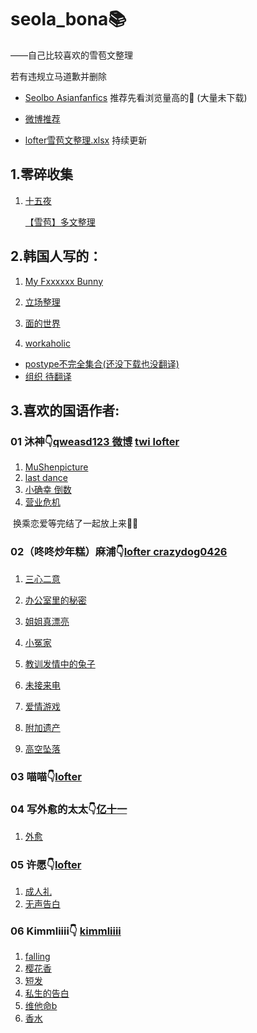 # seola_bona📚

——自己比较喜欢的雪苞文整理  

若有违规立马道歉并删除

- [Seolbo  Asianfanfics](https://www.asianfanfics.com/browse/tag/seolbo) 推荐先看浏览量高的📖 (大量未下载)

- [微博推荐](https://weibo.com/7710928662/Lf1UNdSMz)

- [lofter雪苞文整理.xlsx](https://1drv.ms/x/s!AjgJYtLb_54mknC13xj3HVNDuCEg?e=unK4yw) 持续更新

## 1.零碎收集

1. [十五夜](https://github.com/abigail22222/seola_bona/blob/master/seolbo/1.%E9%9B%B6%E7%A2%8E%E6%94%B6%E9%9B%86/1%2015night.md)

   [【雪苞】多文整理](https://www.asianfanfics.com/story/view/1433663/n-a)



## 2.韩国人写的：

1. [My Fxxxxxx Bunny](https://github.com/abigail22222/seola_bona/blob/master/seolbo/2.%E9%9F%A9%E5%9B%BD%E4%BA%BA%E5%86%99%E7%9A%84/1my_fxxxxxx_bunny.md)

2. [立场整理](https://github.com/abigail22222/seola_bona/blob/master/seolbo/2.%E9%9F%A9%E5%9B%BD%E4%BA%BA%E5%86%99%E7%9A%84/2%E7%AB%8B%E5%9C%BA%E6%95%B4%E7%90%86.md)

3. [面的世界](https://github.com/abigail22222/seola_bona/blob/master/seolbo/2.%E9%9F%A9%E5%9B%BD%E4%BA%BA%E5%86%99%E7%9A%84/3%E9%9D%A2%E7%9A%84%E4%B8%96%E7%95%8C.md)

4. [workaholic](https://github.com/abigail22222/seola_bona/blob/master/seolbo/2.%E9%9F%A9%E5%9B%BD%E4%BA%BA%E5%86%99%E7%9A%84/4%EC%9B%8C%EC%BB%A4%ED%99%80%EB%A6%ADworkaholic.md)

- [postype不完全集合(还没下载也没翻译)](https://www.postype.com/subscriptions/channel)
- [组织 待翻译](https://syak0114.postype.com/post/14762657)

## 3.喜欢的国语作者:



### 01 沐神👇[qweasd123 ](https://www.asianfanfics.com/profile/u/qweasd123)  [微博](https://weibo.com/u/5226871867)  [twi ](https://twitter.com/shaki941224) [lofter](https://samsam-mu.lofter.com/)

1. [MuShenpicture](https://github.com/abigail22222/seola_bona/blob/master/seolbo/3.%E5%96%9C%E6%AC%A2%E7%9A%84%E5%9B%BD%E8%AF%AD%E4%BD%9C%E8%80%85/01%E6%B2%90%E7%A5%9E/1MuShenpicture.md)
2. [last dance](https://github.com/abigail22222/seola_bona/blob/master/seolbo/3.%E5%96%9C%E6%AC%A2%E7%9A%84%E5%9B%BD%E8%AF%AD%E4%BD%9C%E8%80%85/01%E6%B2%90%E7%A5%9E/2last_dance.md)
3. [小确幸 倒数](https://github.com/abigail22222/seola_bona/blob/master/seolbo/3.%E5%96%9C%E6%AC%A2%E7%9A%84%E5%9B%BD%E8%AF%AD%E4%BD%9C%E8%80%85/01%E6%B2%90%E7%A5%9E/3%E5%B0%8F%E7%A1%AE%E5%B9%B8%E5%80%92%E6%95%B0.md)
4. [营业危机](https://github.com/abigail22222/seola_bona/blob/master/seolbo/3.%E5%96%9C%E6%AC%A2%E7%9A%84%E5%9B%BD%E8%AF%AD%E4%BD%9C%E8%80%85/01%E6%B2%90%E7%A5%9E/4%E8%90%A5%E4%B8%9A%E5%8D%B1%E6%9C%BA.md)

​			换乘恋爱等完结了一起放上来🙋‍♀️







### 02（咚咚炒年糕）麻浦👇[lofter ](https://guy46.lofter.com/)  [crazydog0426](https://www.asianfanfics.com/profile/u/crazydog0426)

1. [三心二意](https://github.com/abigail22222/seola_bona/blob/master/seolbo/3.%E5%96%9C%E6%AC%A2%E7%9A%84%E5%9B%BD%E8%AF%AD%E4%BD%9C%E8%80%85/02%E5%92%9A%E5%92%9A%E7%82%92%E5%B9%B4%E7%B3%95/1%E4%B8%89%E5%BF%83%E4%BA%8C%E6%84%8F.md)

2. [办公室里的秘密](https://github.com/abigail22222/seola_bona/blob/master/seolbo/3.%E5%96%9C%E6%AC%A2%E7%9A%84%E5%9B%BD%E8%AF%AD%E4%BD%9C%E8%80%85/02%E5%92%9A%E5%92%9A%E7%82%92%E5%B9%B4%E7%B3%95/2%E5%8A%9E%E5%85%AC%E5%AE%A4%E9%87%8C%E7%9A%84%E7%A7%98%E5%AF%86.md)

3. [姐姐真漂亮](https://github.com/abigail22222/seola_bona/blob/master/seolbo/3.%E5%96%9C%E6%AC%A2%E7%9A%84%E5%9B%BD%E8%AF%AD%E4%BD%9C%E8%80%85/02%E5%92%9A%E5%92%9A%E7%82%92%E5%B9%B4%E7%B3%95/3%E5%A7%90%E5%A7%90%E7%9C%9F%E6%BC%82%E4%BA%AE.md)

4. [小冤家](https://github.com/abigail22222/seola_bona/blob/master/seolbo/3.%E5%96%9C%E6%AC%A2%E7%9A%84%E5%9B%BD%E8%AF%AD%E4%BD%9C%E8%80%85/02%E5%92%9A%E5%92%9A%E7%82%92%E5%B9%B4%E7%B3%95/4%E5%B0%8F%E5%86%A4%E5%AE%B6.md)

5. [教训发情中的兔子](https://github.com/abigail22222/seola_bona/blob/master/seolbo/3.%E5%96%9C%E6%AC%A2%E7%9A%84%E5%9B%BD%E8%AF%AD%E4%BD%9C%E8%80%85/02%E5%92%9A%E5%92%9A%E7%82%92%E5%B9%B4%E7%B3%95/5%E6%95%99%E8%AE%AD%E5%8F%91%E6%83%85%E4%B8%AD%E7%9A%84%E5%85%94%E5%AD%90.md)

6. [未接来电](https://github.com/abigail22222/seola_bona/blob/master/seolbo/3.%E5%96%9C%E6%AC%A2%E7%9A%84%E5%9B%BD%E8%AF%AD%E4%BD%9C%E8%80%85/02%E5%92%9A%E5%92%9A%E7%82%92%E5%B9%B4%E7%B3%95/6%E6%9C%AA%E6%8E%A5%E6%9D%A5%E7%94%B5.md)

7. [爱情游戏](https://github.com/abigail22222/seola_bona/blob/master/seolbo/3.%E5%96%9C%E6%AC%A2%E7%9A%84%E5%9B%BD%E8%AF%AD%E4%BD%9C%E8%80%85/02%E5%92%9A%E5%92%9A%E7%82%92%E5%B9%B4%E7%B3%95/7%E7%88%B1%E6%83%85%E6%B8%B8%E6%88%8F.md)

8. [附加遗产](https://github.com/abigail22222/seola_bona/blob/master/seolbo/3.%E5%96%9C%E6%AC%A2%E7%9A%84%E5%9B%BD%E8%AF%AD%E4%BD%9C%E8%80%85/02%E5%92%9A%E5%92%9A%E7%82%92%E5%B9%B4%E7%B3%95/8%E9%99%84%E5%8A%A0%E9%81%97%E4%BA%A7.md)

9. [高空坠落](https://github.com/abigail22222/seola_bona/blob/master/seolbo/3.%E5%96%9C%E6%AC%A2%E7%9A%84%E5%9B%BD%E8%AF%AD%E4%BD%9C%E8%80%85/02%E5%92%9A%E5%92%9A%E7%82%92%E5%B9%B4%E7%B3%95/9%E9%AB%98%E7%A9%BA%E5%9D%A0%E8%90%BD.md)







### 03 喵喵👇[lofter](https://miaomiaochan757.lofter.com/)





### 04 写外愈的太太👇[亿十一 ](https://www.asianfanfics.com/profile/u/YiEleven)

1. [外愈](https://github.com/abigail22222/seola_bona/blob/master/seolbo/3.%E5%96%9C%E6%AC%A2%E7%9A%84%E5%9B%BD%E8%AF%AD%E4%BD%9C%E8%80%85/04%E4%BA%BF%E5%8D%81%E4%B8%80/1%E5%A4%96%E6%84%88%E6%9C%AA%E5%AE%8C%E7%BB%93.md)





### 05 许愿👇[lofter](https://xiaopei616.lofter.com/)

1. [成人礼](https://github.com/abigail22222/seola_bona/blob/master/seolbo/3.%E5%96%9C%E6%AC%A2%E7%9A%84%E5%9B%BD%E8%AF%AD%E4%BD%9C%E8%80%85/05%E8%AE%B8%E6%84%BF/1%E6%88%90%E4%BA%BA%E7%A4%BC.md)
2. [无声告白](https://github.com/abigail22222/seola_bona/blob/master/seolbo/3.%E5%96%9C%E6%AC%A2%E7%9A%84%E5%9B%BD%E8%AF%AD%E4%BD%9C%E8%80%85/05%E8%AE%B8%E6%84%BF/2%E6%97%A0%E5%A3%B0%E5%91%8A%E7%99%BD.md)





### 06 Kimmliiii👇 [kimmliiii](https://www.asianfanfics.com/profile/u/kimmliiii)

1. [falling](https://github.com/abigail22222/seola_bona/blob/master/seolbo/3.%E5%96%9C%E6%AC%A2%E7%9A%84%E5%9B%BD%E8%AF%AD%E4%BD%9C%E8%80%85/06kimmliiii/1falling.md)
2. [樱花香](https://github.com/abigail22222/seola_bona/blob/master/seolbo/3.%E5%96%9C%E6%AC%A2%E7%9A%84%E5%9B%BD%E8%AF%AD%E4%BD%9C%E8%80%85/06kimmliiii/2%E6%A8%B1%E8%8A%B1%E9%A6%99.md)
3. [短发](https://github.com/abigail22222/seola_bona/blob/master/seolbo/3.%E5%96%9C%E6%AC%A2%E7%9A%84%E5%9B%BD%E8%AF%AD%E4%BD%9C%E8%80%85/06kimmliiii/3%E7%9F%AD%E5%8F%91.md)
4. [私生的告白](https://github.com/abigail22222/seola_bona/blob/master/seolbo/3.%E5%96%9C%E6%AC%A2%E7%9A%84%E5%9B%BD%E8%AF%AD%E4%BD%9C%E8%80%85/06kimmliiii/4%E7%A7%81%E7%94%9F%E7%9A%84%E5%91%8A%E7%99%BD.md)
5. [维他命b](https://github.com/abigail22222/seola_bona/blob/master/seolbo/3.%E5%96%9C%E6%AC%A2%E7%9A%84%E5%9B%BD%E8%AF%AD%E4%BD%9C%E8%80%85/06kimmliiii/5%E7%BB%B4%E4%BB%96%E5%91%BDb.md)
6. [香水](https://github.com/abigail22222/seola_bona/blob/master/seolbo/3.%E5%96%9C%E6%AC%A2%E7%9A%84%E5%9B%BD%E8%AF%AD%E4%BD%9C%E8%80%85/06kimmliiii/6%E9%A6%99%E6%B0%B4.md)
